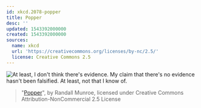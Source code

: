 ```yaml
---
id: xkcd.2078-popper
title: Popper
desc: ''
updated: 1543392000000
created: 1543392000000
sources:
  name: xkcd
  url: 'https://creativecommons.org/licenses/by-nc/2.5/'
  license: Creative Commons 2.5
---
```

![At least, I don't think there's evidence. My claim that there's no evidence hasn't been falsified. At least, not that I know of.](https://imgs.xkcd.com/comics/popper.png)
> "[Popper](https://xkcd.com/2078/)", by Randall Munroe, licensed under Creative Commons Attribution-NonCommercial 2.5 License
